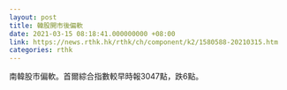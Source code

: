 ```yaml
---
layout: post
title: 韓股開市後偏軟
date: 2021-03-15 08:18:41.000000000 +08:00
link: https://news.rthk.hk/rthk/ch/component/k2/1580588-20210315.htm
categories: rthk
---
```


南韓股市偏軟。首爾綜合指數較早時報3047點，跌6點。
